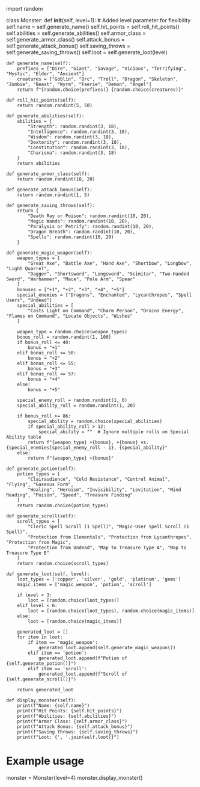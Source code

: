 import random

class Monster:
    def __init__(self, level=1):  # Added level parameter for flexibility
        self.name = self.generate_name()
        self.hit_points = self.roll_hit_points()
        self.abilities = self.generate_abilities()
        self.armor_class = self.generate_armor_class()
        self.attack_bonus = self.generate_attack_bonus()
        self.saving_throws = self.generate_saving_throws()
        self.loot = self.generate_loot(level)

    def generate_name(self):
        prefixes = ["Dire", "Giant", "Savage", "Vicious", "Terrifying", "Mystic", "Elder", "Ancient"]
        creatures = ["Goblin", "Orc", "Troll", "Dragon", "Skeleton", "Zombie", "Beast", "Wyrm", "Faerie", "Demon", "Angel"]
        return f"{random.choice(prefixes)} {random.choice(creatures)}"

    def roll_hit_points(self):
        return random.randint(5, 50)

    def generate_abilities(self):
        abilities = {
            "Strength": random.randint(3, 18),
            "Intelligence": random.randint(3, 18),
            "Wisdom": random.randint(3, 18),
            "Dexterity": random.randint(3, 18),
            "Constitution": random.randint(3, 18),
            "Charisma": random.randint(3, 18)
        }
        return abilities

    def generate_armor_class(self):
        return random.randint(10, 20)

    def generate_attack_bonus(self):
        return random.randint(1, 5)

    def generate_saving_throws(self):
        return {
            "Death Ray or Poison": random.randint(10, 20),
            "Magic Wands": random.randint(10, 20),
            "Paralysis or Petrify": random.randint(10, 20),
            "Dragon Breath": random.randint(10, 20),
            "Spells": random.randint(10, 20)
        }

    def generate_magic_weapon(self):
        weapon_types = [
            "Great Axe", "Battle Axe", "Hand Axe", "Shortbow", "Longbow", "Light Quarrel",
            "Dagger", "Shortsword", "Longsword", "Scimitar", "Two-Handed Sword", "Warhammer", "Mace", "Pole Arm", "Spear"
        ]
        bonuses = ["+1", "+2", "+3", "+4", "+5"]
        special_enemies = ["Dragons", "Enchanted", "Lycanthropes", "Spell Users", "Undead"]
        special_abilities = [
            "Casts Light on Command", "Charm Person", "Drains Energy", "Flames on Command", "Locate Objects", "Wishes"
        ]

        weapon_type = random.choice(weapon_types)
        bonus_roll = random.randint(1, 100)
        if bonus_roll <= 40:
            bonus = "+1"
        elif bonus_roll <= 50:
            bonus = "+2"
        elif bonus_roll <= 55:
            bonus = "+3"
        elif bonus_roll <= 57:
            bonus = "+4"
        else:
            bonus = "+5"

        special_enemy_roll = random.randint(1, 6)
        special_ability_roll = random.randint(1, 20)

        if bonus_roll >= 86:
            special_ability = random.choice(special_abilities)
            if special_ability_roll > 12:
                special_ability = ""  # Ignore multiple rolls on Special Ability table
            return f"{weapon_type} +{bonus}, +{bonus} vs. {special_enemies[special_enemy_roll - 1}, {special_ability}"
        else:
            return f"{weapon_type} +{bonus}"

    def generate_potion(self):
        potion_types = [
            "Clairaudience", "Cold Resistance", "Control Animal", "Flying", "Gaseous Form",
            "Healing", "Heroism", "Invisibility", "Levitation", "Mind Reading", "Poison", "Speed", "Treasure Finding"
        ]
        return random.choice(potion_types)

    def generate_scroll(self):
        scroll_types = [
            "Cleric Spell Scroll (1 Spell)", "Magic-User Spell Scroll (1 Spell)",
            "Protection from Elementals", "Protection from Lycanthropes", "Protection from Magic",
            "Protection from Undead", "Map to Treasure Type A", "Map to Treasure Type E"
        ]
        return random.choice(scroll_types)

    def generate_loot(self, level):
        loot_types = ['copper', 'silver', 'gold', 'platinum', 'gems']
        magic_items = ['magic_weapon', 'potion', 'scroll']

        if level < 3:
            loot = [random.choice(loot_types)]
        elif level < 6:
            loot = [random.choice(loot_types), random.choice(magic_items)]
        else:
            loot = [random.choice(magic_items)]

        generated_loot = []
        for item in loot:
            if item == 'magic_weapon':
                generated_loot.append(self.generate_magic_weapon())
            elif item == 'potion':
                generated_loot.append(f"Potion of {self.generate_potion()}")
            elif item == 'scroll':
                generated_loot.append(f"Scroll of {self.generate_scroll()}")

        return generated_loot

    def display_monster(self):
        print(f"Name: {self.name}")
        print(f"Hit Points: {self.hit_points}")
        print(f"Abilities: {self.abilities}")
        print(f"Armor Class: {self.armor_class}")
        print(f"Attack Bonus: {self.attack_bonus}")
        print(f"Saving Throws: {self.saving_throws}")
        print(f"Loot: {', '.join(self.loot)}")

# Example usage
monster = Monster(level=4)
monster.display_monster()
